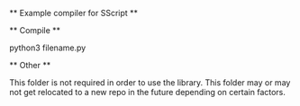 ** Example compiler for SScript **


** Compile **

python3 filename.py

** Other **

This folder is not required in order to use the library. This folder may or may not get relocated to a new repo in the future depending on certain factors.  
